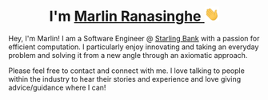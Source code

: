 <h1 align="center">I'm <a href="https://www.linkedin.com/in/marlin-ranasinghe/">Marlin Ranasinghe <a><img src="https://raw.githubusercontent.com/ABSphreak/ABSphreak/master/gifs/Hi.gif" width="30px"></h1>

Hey, I'm Marlin! I am a Software Engineer @ [Starling Bank](https://github.com/starlingbank) with a passion for efficient computation. I particularly enjoy innovating and taking an everyday problem and solving it from a new angle through an axiomatic approach.

Please feel free to contact and connect with me. I love talking to people within the industry to hear their stories and experience and love giving advice/guidance where I can!

<!--
**MarlzRana/MarlzRana** is a ✨ _special_ ✨ repository because its `README.md` (this file) appears on your GitHub profile.

Here are some ideas to get you started:

- 🔭 I’m currently working on ...
- 🌱 I’m currently learning ...
- 👯 I’m looking to collaborate on ...
- 🤔 I’m looking for help with ...
- 💬 Ask me about ...
- 📫 How to reach me: ...
- 😄 Pronouns: ...
- ⚡ Fun fact: ...
-->
